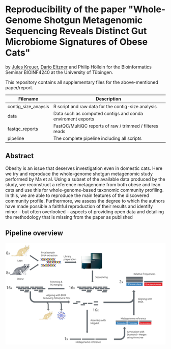 # Reproducibility of the paper "Whole-Genome Shotgun Metagenomic Sequencing Reveals Distinct Gut Microbiome Signatures of Obese Cats"
by [Jules Kreuer](https://juleskreuer.eu), [Dario Eltzner](https://github.com/Schmoho) and Philip Höllein for the Bioinformatics Seminar BIOINF4240 at the University of Tübingen.


This repository contains all supplementary files for the above-mentioned paper/report.

| Filename | Description |
| -------- | ----------  |
| contig_size_anaysis |  R script and raw data for the contig-size analysis |
| data | Data such as computed contigs and conda enviroment exports |
| fastqc_reports | FastQC/MultiQC reports of raw / trimmed / filteres reads |
| pipeline | The complete pipeline including all scripts | 

## Abstract
Obesity is an issue that deserves investigation even in domestic cats. Here we try and reproduce the whole-genome shotgun metagenomic study performed by Ma et al. Using a subset of the available data produced by the study, we reconstruct a reference metagenome from both obese and lean cats and use this for whole-genome-based taxonomic community profiling. In this, we are able to reproduce the main features of the discovered community profile. Furthermore, we assess the degree to which the authors have made possible a faithful reproduction of their results and identify minor – but often overlooked – aspects of providing open data and detailing the methodology that is missing from the paper as published

## Pipeline overview
![Pipeline overview](pipeline/pipeline_overview.png)